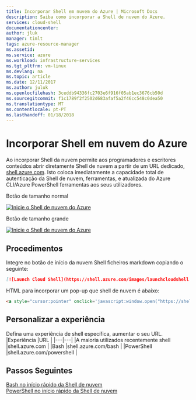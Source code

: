 ```yaml
---
title: Incorporar Shell em nuvem do Azure | Microsoft Docs
description: Saiba como incorporar a Shell de nuvem do Azure.
services: cloud-shell
documentationcenter: 
author: jluk
manager: timlt
tags: azure-resource-manager
ms.assetid: 
ms.service: azure
ms.workload: infrastructure-services
ms.tgt_pltfrm: vm-linux
ms.devlang: na
ms.topic: article
ms.date: 12/11/2017
ms.author: juluk
ms.openlocfilehash: 3ceddb94336fc2703e6f916f05ab1ec3676cb50d
ms.sourcegitcommit: f1c1789f2f2502d683afaf5a2f46cc548c0dea50
ms.translationtype: MT
ms.contentlocale: pt-PT
ms.lasthandoff: 01/18/2018
---
```

# <a name="embed-azure-cloud-shell"></a>Incorporar Shell em nuvem do Azure

Ao incorporar Shell da nuvem permite aos programadores e escritores conteúdos abrir diretamente Shell de nuvem a partir de um URL dedicado, [shell.azure.com](https://shell.azure.com). Isto coloca imediatamente a capacidade total de autenticação da Shell de nuvem, ferramentas, e atualizada do Azure CLI/Azure PowerShell ferramentas aos seus utilizadores.

Botão de tamanho normal

[![](https://shell.azure.com/images/launchcloudshell.png "Inicie o Shell de nuvem do Azure")](https://shell.azure.com)

Botão de tamanho grande

[![](https://shell.azure.com/images/launchcloudshell@2x.png "Inicie o Shell de nuvem do Azure")](https://shell.azure.com)

## <a name="how-to"></a>Procedimentos

Integre no botão de início da nuvem Shell ficheiros markdown copiando o seguinte:

```markdown
[![Launch Cloud Shell](https://shell.azure.com/images/launchcloudshell.png "Launch Cloud Shell")](https://shell.azure.com)
```

HTML para incorporar um pop-up que shell de nuvem é abaixo:
```html
<a style="cursor:pointer" onclick='javascript:window.open("https://shell.azure.com", "_blank", "toolbar=no,scrollbars=yes,resizable=yes,menubar=no,location=no,status=no")'><image src="https://shell.azure.com/images/launchcloudshell.png" /></a>
```

## <a name="customize-experience"></a>Personalizar a experiência

Defina uma experiência de shell específica, aumentar o seu URL.
|Experiência   |URL   |
|---|---|
|A maioria utilizados recentemente shell   |shell.azure.com           |
|Bash                       |shell.azure.com/bash       |
|PowerShell                 |shell.azure.com/powershell |

## <a name="next-steps"></a>Passos Seguintes
[Bash no início rápido da Shell de nuvem](quickstart.md)<br>
[PowerShell no início rápido da Shell de nuvem](quickstart-powershell.md)
